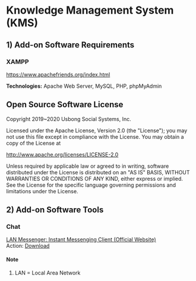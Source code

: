 # Knowledge Management System (KMS)

## 1) Add-on Software Requirements
### XAMPP
https://www.apachefriends.org/index.html

<b>Technologies:</b> Apache Web Server, MySQL, PHP, phpMyAdmin

## Open Source Software License
Copyright 2019~2020 Usbong Social Systems, Inc.

Licensed under the Apache License, Version 2.0 (the "License"); you may not use this file except in compliance with the License. You may obtain a copy of the License at

   http://www.apache.org/licenses/LICENSE-2.0
  
Unless required by applicable law or agreed to in writing, software distributed under the License is distributed on an "AS IS" BASIS, WITHOUT WARRANTIES OR CONDITIONS OF ANY KIND, either express or implied. See the License for the specific language governing permissions and limitations under the License.

## 2) Add-on Software Tools
### Chat
[LAN Messenger: Instant Messenging Client (Official Website)](http://lanmsngr.sourceforge.net/) <br/>
Action: [Download](https://sourceforge.net/projects/lanmsngr/)

#### Note
1) LAN = Local Area Network
